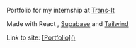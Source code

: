 Portfolio for my internship at [Trans-It](https://trans-it.be/en/home-eng/)

Made with React , [Supabase](https://supabase.com/) and [Tailwind](https://tailwindcss.com/)

Link to site: [\[Portfolio\]()](https://tyler-stage-g-portfolio.vercel.app/)